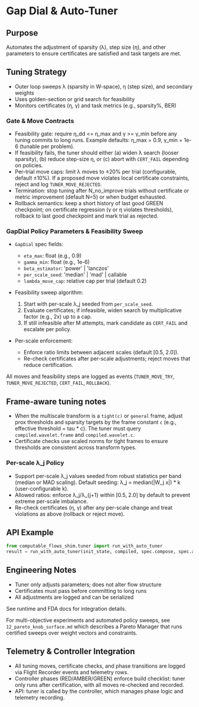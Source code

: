 # Gap Dial & Auto-Tuner

## Purpose
Automates the adjustment of sparsity (λ), step size (η), and other parameters to ensure certificates are satisfied and task targets are met.

## Tuning Strategy
- Outer loop sweeps λ (sparsity in W-space), η (step size), and secondary weights
- Uses golden-section or grid search for feasibility
- Monitors certificates (η, γ) and task metrics (e.g., sparsity%, BER)

### Gate & Move Contracts
- Feasibility gate: require η_dd <= η_max and γ >= γ_min before any tuning commits to long runs. Example defaults: η_max = 0.9, γ_min = 1e-6 (tunable per problem).
- If feasibility fails, the tuner should either (a) widen λ search (looser sparsity), (b) reduce step-size η, or (c) abort with `CERT_FAIL` depending on policies.
- Per-trial move caps: limit λ moves to ±20% per trial (configurable, default ±10%). If a proposed move violates local certificate constraints, reject and log `TUNER_MOVE_REJECTED`.
- Termination: stop tuning after N_no_improve trials without certificate or metric improvement (default N=5) or when budget exhausted.
- Rollback semantics: keep a short history of last good GREEN checkpoint; on certificate regression (γ or η violates thresholds), rollback to last good checkpoint and mark trial as rejected.

### GapDial Policy Parameters & Feasibility Sweep

- `GapDial` spec fields:
	- `eta_max`: float (e.g., 0.9)
	- `gamma_min`: float (e.g., 1e-6)
	- `beta_estimator`: 'power' | 'lanczos'
	- `per_scale_seed`: 'median' | 'mad' | callable
	- `lambda_move_cap`: relative cap per trial (default 0.2)

- Feasibility sweep algorithm:
	1. Start with per-scale λ_j seeded from `per_scale_seed`.
	2. Evaluate certificates; if infeasible, widen search by multiplicative factor (e.g., 2x) up to a cap.
	3. If still infeasible after M attempts, mark candidate as `CERT_FAIL` and escalate per policy.

- Per-scale enforcement:
	- Enforce ratio limits between adjacent scales (default [0.5, 2.0]).
	- Re-check certificates after per-scale adjustments; reject moves that reduce certification.

All moves and feasibility steps are logged as events (`TUNER_MOVE_TRY`, `TUNER_MOVE_REJECTED`, `CERT_FAIL`, `ROLLBACK`).

## Frame-aware tuning notes
- When the multiscale transform is a `tight(c)` or `general` frame, adjust prox thresholds and sparsity targets by the frame constant `c` (e.g., effective threshold = tau * c). The tuner must query `compiled.wavelet.frame` and `compiled.wavelet.c`.
- Certificate checks use scaled norms for tight frames to ensure thresholds are consistent across transform types.

### Per-scale λ_j Policy
- Support per-scale λ_j values seeded from robust statistics per band (median or MAD scaling). Default seeding: λ_j = median(|W_j x|) * k (user-configurable k).
- Allowed ratios: enforce λ_j/λ_{j+1} within [0.5, 2.0] by default to prevent extreme per-scale imbalance.
- Re-check certificates (η, γ) after any per-scale change and treat violations as above (rollback or reject move).

## API Example
```python
from computable_flows_shim.tuner import run_with_auto_tuner
result = run_with_auto_tuner(init_state, compiled, spec.compose, spec.auto_tune, metrics_fn=...)
```

## Engineering Notes
- Tuner only adjusts parameters; does not alter flow structure
- Certificates must pass before committing to long runs
- All adjustments are logged and can be serialized


See runtime and FDA docs for integration details.

For multi-objective experiments and automated policy sweeps, see `12_pareto_knob_surface.md` which describes a Pareto Manager that runs certified sweeps over weight vectors and constraints.

## Telemetry & Controller Integration
- All tuning moves, certificate checks, and phase transitions are logged via Flight Recorder events and telemetry rows.
- Controller phases (RED/AMBER/GREEN) enforce build checklist: tuner only runs after certification, with all moves re-checked and recorded.
- API: tuner is called by the controller, which manages phase logic and telemetry recording.